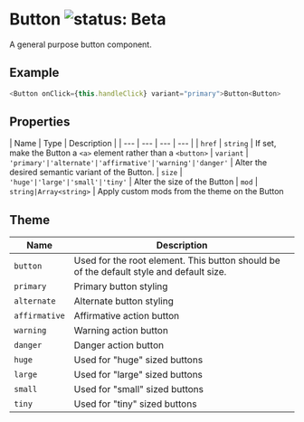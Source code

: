 # Button ![status: Beta](https://img.shields.io/badge/status-beta-yellow.svg)

A general purpose button component.

## Example

```javascript
<Button onClick={this.handleClick} variant="primary">Button<Button>
```
## Properties

| Name | Type | Description |
| --- | --- | --- | --- |
| `href` | `string` | If set, make the Button a `<a>` element rather than a `<button>`
| `variant` | `'primary'|'alternate'|'affirmative'|'warning'|'danger'` | Alter the desired semantic variant of the Button.
| `size` | `'huge'|'large'|'small'|'tiny'` | Alter the size of the Button
| `mod` | `string|Array<string>` | Apply custom mods from the theme on the Button

## Theme

| Name | Description |
| ---  | ----------- |
| `button` | Used for the root element. This button should be of the default style and default size. |
| `primary` | Primary button styling |
| `alternate` | Alternate button styling |
| `affirmative` | Affirmative action button |
| `warning` | Warning action button |
| `danger` | Danger action button |
| `huge` | Used for "huge" sized buttons |
| `large` | Used for "large" sized buttons |
| `small` | Used for "small" sized buttons |
| `tiny` | Used for "tiny" sized buttons |
